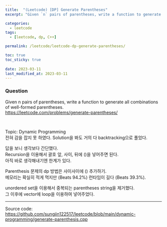 ```yaml
---
title:  "(Leetcode) [DP] Generate Parentheses"
excerpt: "Given `n` pairs of parentheses, write a function to generate all combinations of well-formed parentheses."

categories:
  - leetcode
tags:
  - [leetcode, dp, C++]

permalink: /leetcode/leetcode-dp-generate-parentheses/

toc: true
toc_sticky: true
 
date: 2023-03-11
last_modified_at: 2023-03-11
---
```


### Question
Given n pairs of parentheses, write a function to generate all combinations of well-formed parentheses.  
<https://leetcode.com/problems/generate-parentheses/>

<br>

Topic: Dynamic Programming  
전혀 감을 잡지 못 하였다. Solution을 봐도 거의 다 backtracking으로 풀었다.  

답을 보니 생각보다 간단했다.  
Recursion을 이용해서 괄호 앞, 사이, 뒤에 ()을 넣어주면 된다.   
아직 바로 생각해내기엔 한계가 있다.  

Parenthesis 문제의 dp 방법은 사이사이에 () 추가하기.   
메모리는 확실히 적게 먹지만 (Beats 94.2%) 런타임이 길다 (Beats 39.3%).   

unordered set을 이용해서 중복되는 parentheses string을 제거했다.  
그 이후에 vector에 loop을 이용하여 넣어주었다.  

---
Source code: <https://github.com/sungjin122517/leetcode/blob/main/dynamic-programming/generate-parenthesis.cpp>
